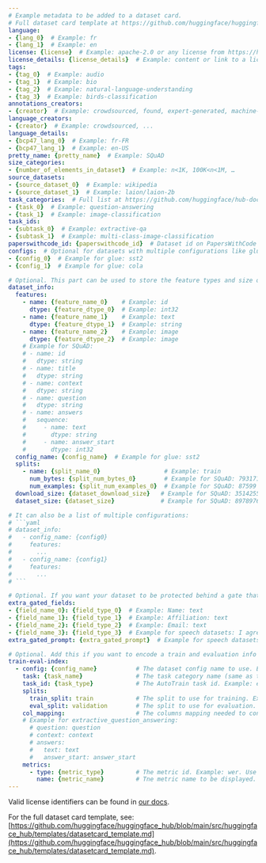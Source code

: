 ```yaml
---
# Example metadata to be added to a dataset card.  
# Full dataset card template at https://github.com/huggingface/huggingface_hub/blob/main/src/huggingface_hub/templates/datasetcard_template.md
language:
- {lang_0}  # Example: fr
- {lang_1}  # Example: en
license: {license}  # Example: apache-2.0 or any license from https://hf.co/docs/hub/repositories-licenses
license_details: {license_details}  # Example: content or link to a license not present in https://hf.co/docs/hub/repositories-licenses
tags:
- {tag_0}  # Example: audio
- {tag_1}  # Example: bio
- {tag_2}  # Example: natural-language-understanding
- {tag_3}  # Example: birds-classification
annotations_creators:
- {creator}  # Example: crowdsourced, found, expert-generated, machine-generated
language_creators:
- {creator}  # Example: crowdsourced, ...
language_details:
- {bcp47_lang_0}  # Example: fr-FR
- {bcp47_lang_1}  # Example: en-US
pretty_name: {pretty_name}  # Example: SQuAD
size_categories:
- {number_of_elements_in_dataset}  # Example: n<1K, 100K<n<1M, …
source_datasets:
- {source_dataset_0}  # Example: wikipedia
- {source_dataset_1}  # Example: laion/laion-2b
task_categories:  # Full list at https://github.com/huggingface/hub-docs/blob/main/js/src/lib/interfaces/Types.ts
- {task_0}  # Example: question-answering
- {task_1}  # Example: image-classification
task_ids:
- {subtask_0}  # Example: extractive-qa
- {subtask_1}  # Example: multi-class-image-classification
paperswithcode_id: {paperswithcode_id}  # Dataset id on PapersWithCode (from the URL). Example for SQuAD: squad
configs:  # Optional for datasets with multiple configurations like glue.
- {config_0}  # Example for glue: sst2
- {config_1}  # Example for glue: cola

# Optional. This part can be used to store the feature types and size of the dataset to be used in python. This can be automatically generated using the datasets-cli.
dataset_info:
  features:
    - name: {feature_name_0}    # Example: id
      dtype: {feature_dtype_0}  # Example: int32
    - name: {feature_name_1}    # Example: text
      dtype: {feature_dtype_1}  # Example: string
    - name: {feature_name_2}    # Example: image
      dtype: {feature_dtype_2}  # Example: image
    # Example for SQuAD:
    # - name: id
    #   dtype: string
    # - name: title
    #   dtype: string
    # - name: context
    #   dtype: string
    # - name: question
    #   dtype: string
    # - name: answers
    #   sequence:
    #     - name: text
    #       dtype: string
    #     - name: answer_start
    #       dtype: int32
  config_name: {config_name}  # Example for glue: sst2
  splits:
    - name: {split_name_0}                  # Example: train
      num_bytes: {split_num_bytes_0}        # Example for SQuAD: 79317110
      num_examples: {split_num_examples_0}  # Example for SQuAD: 87599
  download_size: {dataset_download_size}   # Example for SQuAD: 35142551
  dataset_size: {dataset_size}             # Example for SQuAD: 89789763

# It can also be a list of multiple configurations:
# ```yaml
# dataset_info:
#   - config_name: {config0}
#     features:
#       ...
#   - config_name: {config1}
#     features:
#       ...
# ```

# Optional. If you want your dataset to be protected behind a gate that users have to accept to access the dataset. More info at https://huggingface.co/docs/hub/datasets-gated
extra_gated_fields:
- {field_name_0}: {field_type_0}  # Example: Name: text
- {field_name_1}: {field_type_1}  # Example: Affiliation: text
- {field_name_2}: {field_type_2}  # Example: Email: text
- {field_name_3}: {field_type_3}  # Example for speech datasets: I agree to not attempt to determine the identity of speakers in this dataset: checkbox
extra_gated_prompt: {extra_gated_prompt}  # Example for speech datasets: By clicking on “Access repository” below, you also agree to not attempt to determine the identity of speakers in the dataset.

# Optional. Add this if you want to encode a train and evaluation info in a structured way for AutoTrain or Evaluation on the Hub
train-eval-index:
  - config: {config_name}           # The dataset config name to use. Example for datasets without configs: default. Example for glue: sst2
    task: {task_name}               # The task category name (same as task_category). Example: question-answering
    task_id: {task_type}            # The AutoTrain task id. Example: extractive_question_answering
    splits:
      train_split: train            # The split to use for training. Example: train
      eval_split: validation        # The split to use for evaluation. Example: test
    col_mapping:                    # The columns mapping needed to configure the task_id.
    # Example for extractive_question_answering:
      # question: question
      # context: context
      # answers:
      #   text: text
      #   answer_start: answer_start
    metrics:
      - type: {metric_type}         # The metric id. Example: wer. Use metric id from https://hf.co/metrics
        name: {metric_name}         # Tne metric name to be displayed. Example: Test WER
---
```


Valid license identifiers can be found in [our docs](https://huggingface.co/docs/hub/repositories-licenses).

For the full dataset card template, see: [https://github.com/huggingface/huggingface_hub/blob/main/src/huggingface_hub/templates/datasetcard_template.md](https://github.com/huggingface/huggingface_hub/blob/main/src/huggingface_hub/templates/datasetcard_template.md).
